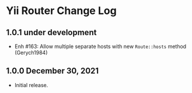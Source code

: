 # Yii Router Change Log

## 1.0.1 under development

- Enh #163: Allow multiple separate hosts with new `Route::hosts` method (Gerych1984)

## 1.0.0 December 30, 2021

- Initial release.
